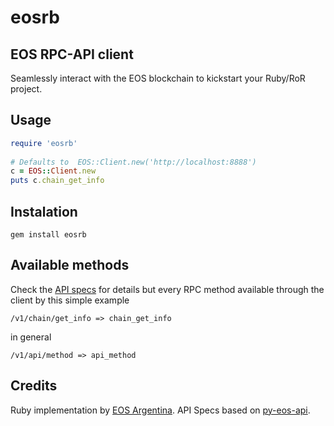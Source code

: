 # eosrb 
## EOS RPC-API client

Seamlessly interact with the EOS blockchain to kickstart your Ruby/RoR project.

## Usage

```ruby
require 'eosrb'
    
# Defaults to  EOS::Client.new('http://localhost:8888')
c = EOS::Client.new
puts c.chain_get_info
```

## Instalation

    gem install eosrb
    
## Available methods

  Check the [API specs](specs/) for details but every RPC method available through the client by this simple example
  
    /v1/chain/get_info => chain_get_info
    
  in general
  
    /v1/api/method => api_method

## Credits

  Ruby implementation by [EOS Argentina](http://eosargentina.io/). API Specs based on [py-eos-api](https://github.com/Netherdrake/py-eos-api). 

